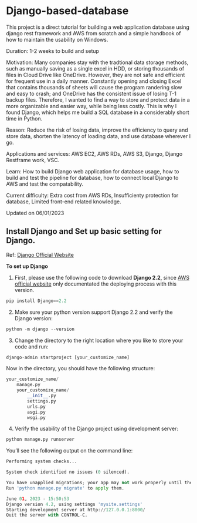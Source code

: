 # Django-based-database

This project is a direct tutorial for building a web application database using django rest framework and AWS from scratch and a simple handbook of how to maintain the usability on Windows. 

Duration: 1-2 weeks to build and setup

Motivation: Many companies stay with the tradtional data storage methods, such as manually saving as a single excel in HDD, or storing thousands of files in Cloud Drive like OneDrive. However, they are not safe and efficient for frequent use in a daily manner. Constantly opening and closing Excel that contains thousands of sheets will cause the program randering slow and easy to crash; and OneDrive has the consistent issue of losing T-1 backup files. Therefore, I wanted to find a way to store and protect data in a more organizable and easier way, while being less costly. This is why I found Django, which helps me build a SQL database in a considerably short time in Python. 

Reason: Reduce the risk of losing data, improve the efficiency to query and store data, shorten the latency of loading data, and use database wherever I go. 

Applications and services: AWS EC2, AWS RDs, AWS S3, Django, Django Restframe work, VSC.

Learn: How to build Django web application for database usage, how to build and test the pipeline for database, how to connect local Django to AWS and test the compatability. 

Current difficulty: Extra cost from AWS RDs, Insufficienty protection for database, Limited front-end related knowledge.  

Updated on 06/01/2023

## Install Django and Set up basic setting for Django. 

Ref: [Django Official Website](https://docs.djangoproject.com/en/4.2/intro/tutorial01/)

**To set up Django**

1. First, please use the following code to download **Django 2.2**, since [AWS official website](https://docs.aws.amazon.com/elasticbeanstalk/latest/dg/create-deploy-python-django.html) only documentated the deploying process with this version. 

```Python
pip install Django==2.2
```

2. Make sure your python version support Django 2.2 and verify the Django version: 

```Python
python -m django --version
```

3. Change the directory to the right location where you like to store your code and run:

```Python
django-admin startproject [your_customize_name]
```

Now in the directory, you should have the following structure: 

```Python
your_customize_name/
    manage.py
    your_customize_name/
        __init__.py
        settings.py
        urls.py
        asgi.py
        wsgi.py
```

4. Verify the usability of the Django project using development server: 

```Python
python manage.py runserver
```

You’ll see the following output on the command line:

```Python
Performing system checks...

System check identified no issues (0 silenced).

You have unapplied migrations; your app may not work properly until they are applied.
Run 'python manage.py migrate' to apply them.

June 01, 2023 - 15:50:53
Django version 4.2, using settings 'mysite.settings'
Starting development server at http://127.0.0.1:8000/
Quit the server with CONTROL-C.
```